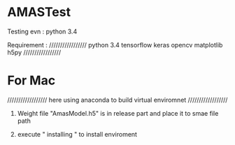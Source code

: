 # AMASTest
Testing evn : python 3.4

Requirement : 
/////////////////
python 3.4
tensorflow
keras
opencv
matplotlib
h5py
/////////////////

# For Mac
//////////////////
here using anaconda to build virtual enviromnet
//////////////////

1. Weight file  "AmasModel.h5" is in release part and place it to smae file path

2. execute " installing " to install enviroment



